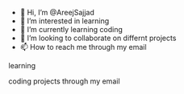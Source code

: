 - 👋 Hi, I’m @AreejSajjad
- 👀 I’m interested in learning
- 🌱 I’m currently learning coding
- 💞️ I’m looking to collaborate on differnt projects
- 📫 How to reach me through my email

<!---
AreejSajjad/AreejSajjad is a ✨ special ✨ repository because its `README.md` (this file) appears on your GitHub profile.
You can click the Preview link to take a look at your changes.
--->learning
coding
projects
through my email

